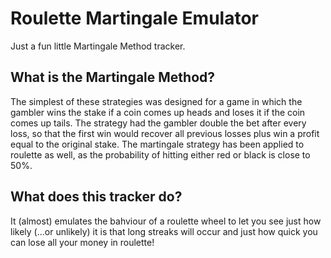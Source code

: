 # Roulette Martingale Emulator
Just a fun little Martingale Method tracker.

## What is the Martingale Method?  
The simplest of these strategies was designed for a game in which the gambler wins the stake if a coin comes up heads and loses it if the coin comes up tails. The strategy had the gambler double the bet after every loss, so that the first win would recover all previous losses plus win a profit equal to the original stake. The martingale strategy has been applied to roulette as well, as the probability of hitting either red or black is close to 50%. 

## What does this tracker do?  
It (almost) emulates the bahviour of a roulette wheel to let you see just how likely (...or unlikely) it is that long streaks will occur and just how quick you can lose all your money in roulette!
